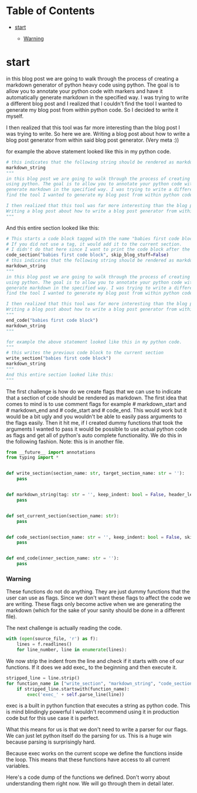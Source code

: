 # Table of Contents
- [start](#start)

    - [Warning](#Warning)

    

<a id='start'></a>
# start
in this blog post we are going to walk through the process of creating a markdown generator of python heavy code
using python. The goal is to allow you to annotate your python code with markers and have it automatically
generate markdown in the specified way. I was trying to write a different blog post and I realized that I couldn't
find the tool I wanted to generate my blog post from within python code. So I decided to write it myself. 

I then realized that this tool was far more interesting than the blog post I was trying to write. So here we are.
Writing a blog post about how to write a blog post generator from within said blog post generator. (Very meta :))

for example the above statement looked like this in my python code.
```python
# this indicates that the following string should be rendered as markdown
markdown_string
"""
in this blog post we are going to walk through the process of creating a markdown generator of python heavy code
using python. The goal is to allow you to annotate your python code with markers and have it automatically
generate markdown in the specified way. I was trying to write a different blog post and I realized that I couldn't
find the tool I wanted to generate my blog post from within python code. So I decided to write it myself. 

I then realized that this tool was far more interesting than the blog post I was trying to write. So here we are.
Writing a blog post about how to write a blog post generator from within said blog post generator. (Very meta :))
"""
```
And this entire section looked like this:
```python
# This starts a code block tagged with the name "babies first code block".
# If you did not use a tag, it would add it to the current section.
# I didn't do that here since I want to print the code block after the following markdown string
code_section("babies first code block", skip_blog_stuff=False)
# this indicates that the following string should be rendered as markdown
markdown_string
"""
in this blog post we are going to walk through the process of creating a markdown generator of python heavy code
using python. The goal is to allow you to annotate your python code with markers and have it automatically
generate markdown in the specified way. I was trying to write a different blog post and I realized that I couldn't
find the tool I wanted to generate my blog post from within python code. So I decided to write it myself. 

I then realized that this tool was far more interesting than the blog post I was trying to write. So here we are.
Writing a blog post about how to write a blog post generator from within said blog post generator. (Very meta :))
"""
end_code("babies first code block")
markdown_string
"""

for example the above statement looked like this in my python code.
"""
# this writes the previous code block to the current section
write_section("babies first code block")
markdown_string
"""
And this entire section looked like this:
"""
```
The first challenge is how do we create flags that we can use to indicate that a section of code
should be rendered as markdown. 
The first idea that comes to mind is to use comment flags for example # markdown_start and # markdown_end
and # code_start and # code_end.
This would work but it would be a bit ugly and you wouldn't be able to easily pass arguments
to the flags easily. 
Then it hit me, if I created dummy functions that took the arguments I wanted to pass it would be possible
to use actual python code as flags and get all of python's auto complete functionality.
We do this in the following fashion. Note: this is in another file.
```python
from __future__ import annotations
from typing import *


def write_section(section_name: str, target_section_name: str = ''):
    pass


def markdown_string(tag: str = '', keep_indent: bool = False, header_level: int = 0,table_of_contents: bool = False):
    pass


def set_current_section(section_name: str):
    pass


def code_section(section_name: str = '', keep_indent: bool = False, skip_comments: bool = False,skip_blog_stuff=True):
    pass


def end_code(inner_section_name: str = ''):
    pass


```
<a id='Warning'></a>
### Warning
These functions do not do anything. They are just dummy functions that the user can use as flags. Since we don't
want these flags to affect the code we are writing. These flags only become active when we are generating the
markdown (which for the sake of your sanity should be done in a different file).

The next challenge is actually reading the code.
```python
with (open(source_file, 'r') as f):
    lines = f.readlines()
    for line_number, line in enumerate(lines):
```
We now strip the indent from the line and check if it starts with one of our functions. If it does we
add exec_ to the beginning and then execute it.

```python
stripped_line = line.strip()
for function_name in ["write_section", "markdown_string", "code_section", "set_current_section"]:
    if stripped_line.startswith(function_name):
        exec('exec_' + self.parse_line(line))
```
exec is a built in python function that executes a string as python code. This is mind blindingly powerful
I wouldn't recommend using it in production code but for this use case it is perfect.

What this means for us is that we don't need to write a parser for our flags. We can just let python
itself do the parsing for us. This is a huge win because parsing is surprisingly hard.

Because exec works on the current scope we define the functions inside the loop. This means
that these functions have access to all current variables.

Here's a code dump of the functions we defined. Don't worry about understanding them right now. We will
go through them in detail later.
